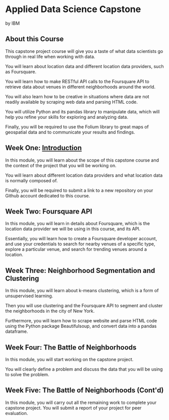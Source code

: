 # Applied Data Science Capstone
by IBM

## About this Course
This capstone project course will give you a taste of what data scientists go through in real life when working with data. 

You will learn about location data and different location data providers, such as Foursquare. 

You will learn how to make RESTful API calls to the Foursquare API to retrieve data about venues in different neighborhoods around the world. 

You will also learn how to be creative in situations where data are not readily available by scraping web data and parsing HTML code. 

You will utilize Python and its pandas library to manipulate data, which will help you refine your skills for exploring and analyzing data. 

Finally, you will be required to use the Folium library to great maps of geospatial data and to communicate your results and findings.

## Week One: [Introduction](./Week_One)
In this module, you will learn about the scope of this capstone course and the context of the project that you will be working on. 

You will learn about different location data providers and what location data is normally composed of. 

Finally, you will be required to submit a link to a new repository on your Github account dedicated to this course.

## Week Two: Foursquare API
In this module, you will learn in details about Foursquare, which is the location data provider we will be using in this course, and its API.

Essentially, you will learn how to create a Foursquare developer account, and use your credentials to search for nearby venues of a specific type, explore a particular venue, and search for trending venues around a location.

## Week Three: Neighborhood Segmentation and Clustering
In this module, you will learn about k-means clustering, which is a form of unsupervised learning. 

Then you will use clustering and the Foursquare API to segment and cluster the neighborhoods in the city of New York. 

Furthermore, you will learn how to scrape website and parse HTML code using the Python package Beautifulsoup, and convert data into a pandas dataframe.


## Week Four: The Battle of Neighborhoods
In this module, you will start working on the capstone project. 

You will clearly define a problem and discuss the data that you will be using to solve the problem.

## Week Five: The Battle of Neighborhoods (Cont'd)
In this module, you will carry out all the remaining work to complete your capstone project. You will submit a report of your project for peer evaluation.
